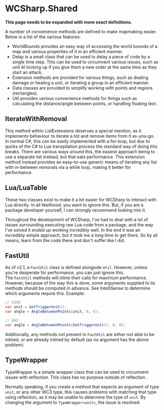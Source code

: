 # WCSharp.Shared

**This page needs to be expanded with more exact definitions.**

A number of convenience methods are defined to make mapmaking easier. Below is a list of the various features:

* WorldBounds provides an easy way of accessing the world bounds of a map and various properties of it in an efficient manner.
* Delay is a small class that can be used to delay a piece of code by a single time step. This can be used to circumvent various issues, such as unit AI locking up if you give them a new order at the same time as they start an attack.
* Extension methods are provided for various things, such as dealing damage or healing a unit, or iterating a group in an efficient manner.
* Data classes are provided to simplify working with points and regions (rectangles).
* Util provides various convenience methods for things such as calculating the distance/angle between points, or handling floating text.

## IterateWithRemoval

This method within ListExtensions deserves a special mention, as it implements behaviour to iterate a list and remove items from it as-you-go. In normal C#, this can be easily implemented with a for-loop, but due to quirks of the C# to Lua transpilation process the standard way of doing this breaks. There are various ways around this, the easiest approach being to use a separate list instead, but that eats performance. This extension method instead provides an easy-to-use generic means of iterating any list with in-between removals via a while loop, making it better for performance.

## Lua/LuaTable

These two classes exist to make it a bit easier for WCSharp to interact with Lua directly. In all likelihood, you want to ignore this. But, if you are a package developer yourself, I can strongly recommend looking into it.

Throughout the development of WCSharp, I've had to deal with a lot of issues surrounding executing raw Lua code from a package, and the way I've solved it ended up working incredibly well. In the end it was an incredibly simple approach, but it took me a long time to get there. So by all means, learn from the code there and don't suffer like I did.

## FastUtil

As of v2.1, a `FastUtil` class is defined alongside `Util`. However, unless you're desperate for performance, you can just ignore this.  
The `FastUtil` methods will inline their calls for maximum performance. However, because of the way this is done, some arguments supplied to its methods should be computed in advance. See IntelliSense to determine which arguments require this. Example:

```csharp
// GOOD
var unit = GetTriggerUnit();
var angle = AngleBetweenPoints(unit, 0, 0);

// BAD
var angle = AngleBetweenPoints(GetTriggerUnit(), 0, 0);
```

Additionally, any methods not present in `FastUtil` are either not able to be inlined, or are already inlined by default (as no argument has the above problem).

## TypeWrapper

TypeWrapper is a simple wrapper class that can be used to circumvent issues with reflection. This class has no purpose outside of reflection.

Normally speaking, if you create a method that expects an argument of type `unit`, or any other WC3 type, this causes problems with matching that type using reflection, as it may be unable to determine the type of `unit`. By changing the argument to `TypeWrapper<unit>`, the issue is resolved.
